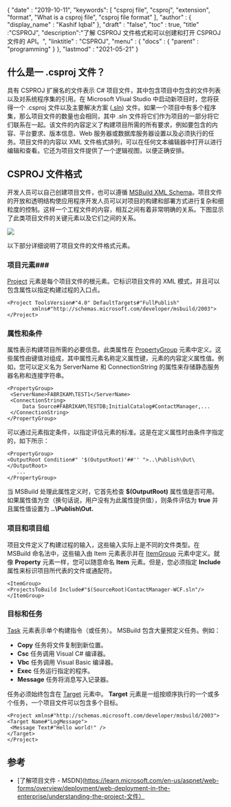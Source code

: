 {
  "date" : "2019-10-11",
  "keywords": [ "csproj file", "csproj", "extension", "format", "What is a csproj file", "csproj file format" ],
  "author" : {
    "display_name" : "Kashif Iqbal"
},
  "draft" : "false",
  "toc" : true,
  "title" :"CSPROJ",
  "description":"了解 CSPROJ 文件格式和可以创建和打开 CSPROJ 文件的 API。",
  "linktitle" : "CSPROJ",
  "menu" : {
    "docs" : {
      "parent" : "programming"
}
},
  "lastmod" : "2021-05-21"
}

## 什么是一 .csproj 文件？
具有 CSPROJ 扩展名的文件表示 C# 项目文件，其中包含项目中包含的文件列表以及对系统程序集的引用。在 Microsoft VIiual Studio 中启动新项目时，您将获得一个 .csproj 文件以及主要解决方案 ([.sln](/zh/programming/sln/)) 文件。如果一个项目中有多个程序集，那么项目文件的数量也会相同，其中 .sln 文件将它们作为项目的一部分将它们联系在一起。该文件的内容定义了构建项目所需的所有要求，例如要包含的内容、平台要求、版本信息、Web 服务器或数据库服务器设置以及必须执行的任务。项目文件的内容以 XML 文件格式排列，可以在任何文本编辑器中打开以进行编辑和查看。它还为项目文件提供了一个逻辑视图，以便正确安排。

## CSPROJ 文件格式 #

开发人员可以自己创建项目文件，也可以遵循 [MSBuild XML Schema](https://msdn.microsoft.com/library/5dy88c2e.aspx)。项目文件的开放和透明结构使应用程序开发人员可以对项目的构建和部署方式进行复杂和细粒度的控制。这样一个工程文件的内容，相互之间有着非常明确的关系。下图显示了此类项目文件的关键元素以及它们之间的关系。

![](https://learn.microsoft.com/en-us/aspnet/web-forms/overview/deployment/web-deployment-in-the-enterprise/understanding-the-project-file/_static/image2.png)

以下部分详细说明了项目文件的文件格式元素。

### 项目元素###

[Project](https://msdn.microsoft.com/library/bcxfsh87.aspx) 元素是每个项目文件的根元素。它标识项目文件的 XML 模式，并且可以包含属性以指定构建过程的入口点。

```
<Project ToolsVersion#"4.0" DefaultTargets#"FullPublish"
        xmlns#"http://schemas.microsoft.com/developer/msbuild/2003">
</Project>
```

### 属性和条件

属性表示构建项目所需的必要信息。此类属性在 [PropertyGroup](https://msdn.microsoft.com/library/t4w159bs.aspx) 元素中定义。这些属性由键值对组成，其中属性元素名称定义属性键，元素的内容定义属性值。例如，您可以定义名为 ServerName 和 ConnectionString 的属性来存储静态服务器名称和连接字符串。

```
<PropertyGroup>    
 <ServerName>FABRIKAM\TEST1</ServerName>
 <ConnectionString>
     Data Source#FABRIKAM\TESTDB;InitialCatalog#ContactManager,...
 </ConnectionString>
</PropertyGroup>
```

可以通过元素指定条件，以指定评估元素的标准。这是在定义属性时由条件字指定的，如下所示：

```
<PropertyGroup>
<OutputRoot Condition#" '$(OutputRoot)'##'' ">..\Publish\Out\</OutputRoot>
   ...
</PropertyGroup>
```

当 MSBuild 处理此属性定义时，它首先检查 **$(OutputRoot)** 属性值是否可用。如果属性值为空（换句话说，用户没有为此属性提供值），则条件评估为 **true** 并且属性值设置为 **..\Publish\Out.**

### 项目和项目组

项目文件定义了构建过程的输入，这些输入实际上是不同的文件类型。在 MSBuild 命名法中，这些输入由 Item 元素表示并在 [ItemGroup](https://msdn.microsoft.com/library/646dk05y.aspx) 元素中定义。就像 **Property** 元素一样，您可以随意命名 **Item** 元素。但是，您必须指定 **Include** 属性来标识项目所代表的文件或通配符。

```
<ItemGroup>
<ProjectsToBuild Include#"$(SourceRoot)ContactManager-WCF.sln"/>
</ItemGroup>
```

### 目标和任务

[Task](https://msdn.microsoft.com/library/77f2hx1s.aspx) 元素表示单个构建指令（或任务）。 MSBuild 包含大量预定义任务。例如：

* **Copy** 任务将文件复制到新位置。
* **Csc** 任务调用 Visual C# 编译器。
* **Vbc** 任务调用 Visual Basic 编译器。
* **Exec** 任务运行指定的程序。
* **Message** 任务将消息写入记录器。

任务必须始终包含在 [Target](https://msdn.microsoft.com/library/t50z2hka.aspx) 元素中。 **Target** 元素是一组按顺序执行的一个或多个任务，一个项目文件可以包含多个目标。

```
<Project xmlns#"http://schemas.microsoft.com/developer/msbuild/2003">
<Target Name#"LogMessage">
 <Message Text#"Hello world!" />
</Target>
</Project>
```

## 参考

* [了解项目文件 - MSDN](https://learn.microsoft.com/en-us/aspnet/web-forms/overview/deployment/web-deployment-in-the-enterprise/understanding-the-project-文件）

